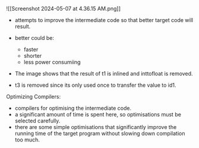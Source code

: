 ![[Screenshot 2024-05-07 at 4.36.15 AM.png]]
- attempts to improve the intermediate code so that better target code will result.

- better could be:
	- faster
	- shorter
	- less power consumiing
	
- The image shows that the result of t1 is inlined and inttofloat is removed.

- t3 is removed since its only used once to transfer the value to id1.



Optimizing Compilers:
- compilers for optimising the intermediate code.
- a significant amount of time is spent here, so optimisations must be selected carefully.
- there are some simple optimisations that significantly improve the running time of the target program without slowing down compilation too much.